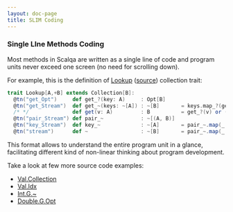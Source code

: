 ```yaml
---
layout: doc-page
title: SLIM Coding
---
```

### Single LIne Methods Coding

Most methods in Scalqa are written as a single line of code and program units never exceed one screen (no need for scrolling down).

For example, this is the definition of 
[Lookup](../../api/scalqa/val/Lookup.html) ([source](https://github.com/scalqa/scalqa/blob/master/core/src/scalqa/val/lookup/__.scala))
collection trait:

```scala
trait Lookup[A,+B] extends Collection[B]:
  @tn("get_Opt")     def get_?(key: A)     : Opt[B]
  @tn("get_Stream")  def get_~(keys: ~[A]) : ~[B]       = keys.map_?(get_?(_))
  /* */              def get(v: A)         : B          = get_?(v) or (throw ZZ.ME(v.tag))
  @tn("pair_Stream") def pair_~            : ~[(A, B)]
  @tn("key_Stream")  def key_~             : ~[A]       = pair_~.map(_._1)
  @tn("stream")      def ~                 : ~[B]       = pair_~.map(_._2)
```

This format allows to understand the entire program unit in a glance, facilitating different kind 
of non-linear thinking about program development.

Take a look at few more source code examples:

 - [Val.Collection](https://github.com/scalqa/scalqa/blob/master/core/src/scalqa/val/collection/__.scala)
 - [Val.Idx](https://github.com/scalqa/scalqa/blob/master/core/src/scalqa/val/idx/__.scala)
 - [Int.G.~](https://github.com/scalqa/scalqa/blob/master/core/src/scalqa/lang/int/g/Stream.scala)
 - [Double.G.Opt](https://github.com/scalqa/scalqa/blob/master/core/src/scalqa/lang/double/g/Opt.scala)
 
 